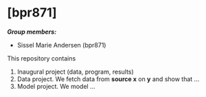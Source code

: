 # \[bpr871\]

***Group members:***
- Sissel Marie Andersen (bpr871)

This repository contains  
1. Inaugural project (data, program, results)
2. Data project. We fetch data from **source x** on **y** and show that ...
3. Model project. We model ...